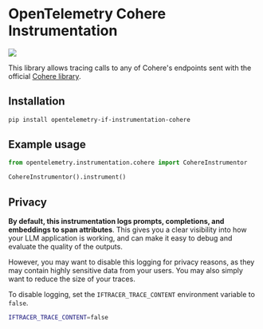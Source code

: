 # OpenTelemetry Cohere Instrumentation

<a href="https://pypi.org/project/opentelemetry-if-instrumentation-cohere/">
    <img src="https://badge.fury.io/py/opentelemetry-instrumentation-cohere.svg">
</a>

This library allows tracing calls to any of Cohere's endpoints sent with the official [Cohere library](https://github.com/cohere-ai/cohere-python).

## Installation

```bash
pip install opentelemetry-if-instrumentation-cohere
```

## Example usage

```python
from opentelemetry.instrumentation.cohere import CohereInstrumentor

CohereInstrumentor().instrument()
```

## Privacy

**By default, this instrumentation logs prompts, completions, and embeddings to span attributes**. This gives you a clear visibility into how your LLM application is working, and can make it easy to debug and evaluate the quality of the outputs.

However, you may want to disable this logging for privacy reasons, as they may contain highly sensitive data from your users. You may also simply want to reduce the size of your traces.

To disable logging, set the `IFTRACER_TRACE_CONTENT` environment variable to `false`.

```bash
IFTRACER_TRACE_CONTENT=false
```
